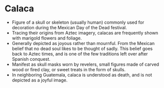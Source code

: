 Calaca
======

* Figure of a skull or skeleton (usually human) commonly used for decoration during the Mexican Day of the Dead festival.
* Tracing their origins from Aztec imagery, calacas are frequently shown with marigold flowers and foliage.
* Generally depicted as joyous rather than mournful. From the Mexican belief that no dead soul likes to be thought of sadly. This belief goes back to Aztec times, and is one of the few traditions left over after Spanish conquest.
* Manifest as skull masks worn by revelers, small figures made of carved wood or fired clay, or sweet treats in the form of skulls.
* In neighboring Guatemala, calaca is understood as death, and is not depicted as a joyful image.

